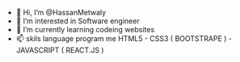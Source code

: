 - 👋 Hi, I’m @HassanMetwaly
- 👀 I’m interested in Software engineer 
- 🌱 I’m currently learning codeing websites
- 📫 skils language program me HTML5 - CSS3 ( BOOTSTRAPE ) - JAVASCRIPT ( REACT.JS )

<!---
HassanMetwaly/HassanMetwaly is a ✨ special ✨ repository because its `README.md` (this file) appears on your GitHub profile.
You can click the Preview link to take a look at your changes.
--->
